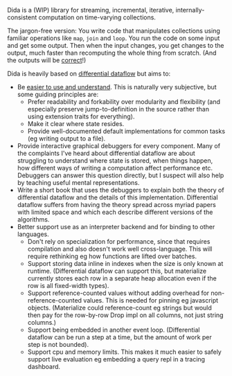 Dida is a (WIP) library for streaming, incremental, iterative, internally-consistent computation on time-varying collections.

The jargon-free version: You write code that manipulates collections using familiar operations like `map`, `join` and `loop`. You run the code on some input and get some output. Then when the input changes, you get changes to the output, much faster than recomputing the whole thing from scratch. (And the outputs will be [correct](https://scattered-thoughts.net/writing/internal-consistency-in-streaming-systems/)!)

Dida is heavily based on [differential dataflow](https://github.com/TimelyDataflow/differential-dataflow/) but aims to:

* Be [easier to use and understand](https://scattered-thoughts.net/writing/why-isnt-differential-dataflow-more-popular/). This is naturally very subjective, but some guiding principles
 are:
   * Prefer readability and forkability over modularity and flexibility (and especially preserve jump-to-definition in the source rather than using extension traits for everything).
   * Make it clear where state resides.
   * Provide well-documented default implementations for common tasks (eg writing output to a file).
* Provide interactive graphical debuggers for every component. Many of the complaints I've heard about differential dataflow are about struggling to understand where state is stored, when things happen, how different ways of writing a computation affect performance etc. Debuggers can answer this question directly, but I suspect will also help by teaching useful mental representations.
* Write a short book that uses the debuggers to explain both the theory of differential dataflow and the details of this implementation. Differential dataflow suffers from having the theory spread across myriad papers with limited space and which each describe different versions of the algorithms.
* Better support use as an interpreter backend and for binding to other languages.  
  * Don't rely on specialization for performance, since that requires compilation and also doesn't work well cross-language. This will require rethinking eg how functions are lifted over batches.
  * Support storing data inline in indexes when the size is only known at runtime. (Differential dataflow can support this, but materialize currently stores each row in a separate heap allocation even if the row is all fixed-width types).
  * Support reference-counted values without adding overhead for non-reference-counted values. This is needed for pinning eg javascript objects. (Materialize could reference-count eg strings but would then pay for the row-by-row Drop impl on all columns, not just string columns.)
  * Support being embedded in another event loop. (Differential dataflow can be run a step at a time, but the amount of work per step is not bounded).
  * Support cpu and memory limits. This makes it much easier to safely support live evaluation eg embedding a query repl in a tracing dashboard.